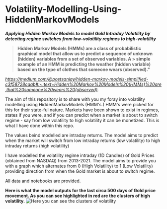 # Volatility-Modelling-Using-HiddenMarkovModels
***Applying Hidden Markov Models to model Gold Intraday Volatility by detecting regime switches from low-volatility regimes to high-volatility***

> **Hidden Markov Models (HMMs) are a class of probabilistic graphical model that allow us to predict a sequence of unknown (hidden) variables from a set of observed variables. A > simple example of an HMM is predicting the weather (hidden variable) based on the type of clothes that someone wears (observed)."**

*https://medium.com/@postsanjay/hidden-markov-models-simplified-c3f58728caab#:~:text=Hidden%20Markov%20Models%20(HMMs)%20are,that%20someone%20wears%20(observed).*

The aim of this repository is to share with you my foray into volatility modelling using HiddenMarkovModels (HMM's.) HMM's were picked for this for their state-ful nature. Markets have been shown to exist in regimes, states if you were, and if you can predict when a market is about to switch regime - say from low volatility to high volatility it can be monetized. This is what I have done within this repo. 

The values beind modelled are intraday returns. The model aims to predict when the market will switch from low intraday returns (low volatility) to high intraday returns (high volatility)

I have modelled the volatility regime intraday (1D Candles) of Gold Prices (obtained from NASDAQ) from 2013-2021. The model aims to provide you with a graph which alternates from 0 (High Volatility) to 1 (Low Volatility) providing direction from when the Gold market is about to switch regime.

All data and notebooks are provided.

**Here is what the model outputs for the last circa 500 days of Gold price movement. As you can see highlighted in red are the clusters of high volatility.**
![Here you can see the clusters of volatility ](https://github.com/sweg44/Volatility-Modelling-Using-HiddenMarkovModels/blob/main/gold_volatility.jepg)
